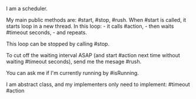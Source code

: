 I am a scheduler. 

My main public methods are:  #start, #stop, #rush. When #start is called, it starts loop in a new thread. In this loop:
	- it calls #action,
	- then waits #timeout seconds, 
	- and repeats.

This loop can be stopped by calling #stop.

To cut off the waiting interval ASAP (and start #action next time without waiting #timeout seconds), send me the mesage #rush.

You can ask me if I'm currently running by #isRunning.

I am abstract class, and my implementers only need to implement:
	#timeout
	#action

